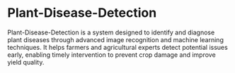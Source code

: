 # Plant-Disease-Detection
Plant-Disease-Detection is a system designed to identify and diagnose plant diseases through advanced image recognition and machine learning techniques. It helps farmers and agricultural experts detect potential issues early, enabling timely intervention to prevent crop damage and improve yield quality.
